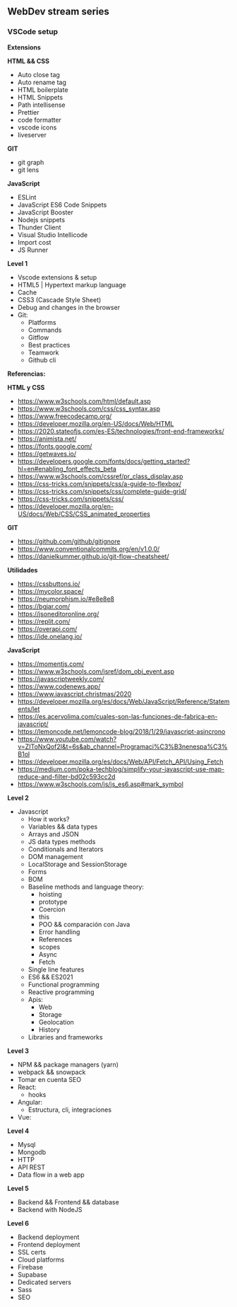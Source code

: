## WebDev stream series

### VSCode setup

**Extensions**

**HTML && CSS**

- Auto close tag
- Auto rename tag
- HTML boilerplate
- HTML Snippets
- Path intellisense
- Prettier 
- code formatter 
- vscode icons
- liveserver

**GIT**

- git graph
- git lens

**JavaScript**

- ESLint
- JavaScript ES6 Code Snippets
- JavaScript Booster
- Nodejs snippets
- Thunder Client
- Visual Studio Intellicode
- Import cost
- JS Runner

**Level 1**

- Vscode extensions & setup
- HTML5 | Hypertext markup language
- Cache
- CSS3 (Cascade Style Sheet)
- Debug and changes in the browser
- Git:
  - Platforms
  - Commands
  - Gitflow
  - Best practices
  - Teamwork
  - Github cli

**Referencias:**

**HTML y CSS**

- https://www.w3schools.com/html/default.asp
- https://www.w3schools.com/css/css_syntax.asp
- https://www.freecodecamp.org/
- https://developer.mozilla.org/en-US/docs/Web/HTML
- https://2020.stateofjs.com/es-ES/technologies/front-end-frameworks/
- https://animista.net/
- https://fonts.google.com/
- https://getwaves.io/
- https://developers.google.com/fonts/docs/getting_started?hl=en#enabling_font_effects_beta
- https://www.w3schools.com/cssref/pr_class_display.asp
- https://css-tricks.com/snippets/css/a-guide-to-flexbox/
- https://css-tricks.com/snippets/css/complete-guide-grid/
- https://css-tricks.com/snippets/css/
- https://developer.mozilla.org/en-US/docs/Web/CSS/CSS_animated_properties

**GIT**

- https://github.com/github/gitignore
- https://www.conventionalcommits.org/en/v1.0.0/
- https://danielkummer.github.io/git-flow-cheatsheet/

**Utilidades**

- https://cssbuttons.io/
- https://mycolor.space/
- https://neumorphism.io/#e8e8e8
- https://bgjar.com/
- https://jsoneditoronline.org/
- https://replit.com/
- https://overapi.com/
- https://ide.onelang.io/

**JavaScript**

- https://momentjs.com/
- https://www.w3schools.com/jsref/dom_obj_event.asp
- https://javascriptweekly.com/
- https://www.codenews.app/
- https://www.javascript.christmas/2020
- https://developer.mozilla.org/es/docs/Web/JavaScript/Reference/Statements/let
- https://es.acervolima.com/cuales-son-las-funciones-de-fabrica-en-javascript/
- https://lemoncode.net/lemoncode-blog/2018/1/29/javascript-asincrono 
- https://www.youtube.com/watch?v=ZIToNxQof2I&t=6s&ab_channel=Programaci%C3%B3nenespa%C3%B1ol
- https://developer.mozilla.org/es/docs/Web/API/Fetch_API/Using_Fetch
- https://medium.com/poka-techblog/simplify-your-javascript-use-map-reduce-and-filter-bd02c593cc2d
- https://www.w3schools.com/js/js_es6.asp#mark_symbol

**Level 2**

- Javascript
  - How it works?
  - Variables && data types
  - Arrays and JSON 
  - JS data types methods 
  - Conditionals and Iterators
  - DOM management
  - LocalStorage and SessionStorage
  - Forms
  - BOM
  - Baseline methods and language theory:
    - hoisting
    - prototype
    - Coercion
    - this
    - POO && comparación con Java
    - Error handling
    - References
    - scopes
    - Async 
    - Fetch 
  - Single line features
  - ES6 && ES2021
  - Functional programming
  - Reactive programming
  - Apis:
    - Web
    - Storage
    - Geolocation
    - History
  - Libraries and frameworks

**Level 3**

- NPM && package managers (yarn)
- webpack && snowpack
- Tomar en cuenta SEO
- React:
  - hooks
- Angular:
  - Estructura, cli, integraciones
- Vue:

**Level 4**

- Mysql
- Mongodb
- HTTP
- API REST
- Data flow in a web app

**Level 5**

- Backend && Frontend && database
- Backend with NodeJS

**Level 6**

- Backend deployment
- Frontend deployment
- SSL certs
- Cloud platforms
- Firebase
- Supabase
- Dedicated servers
- Sass
- SEO
